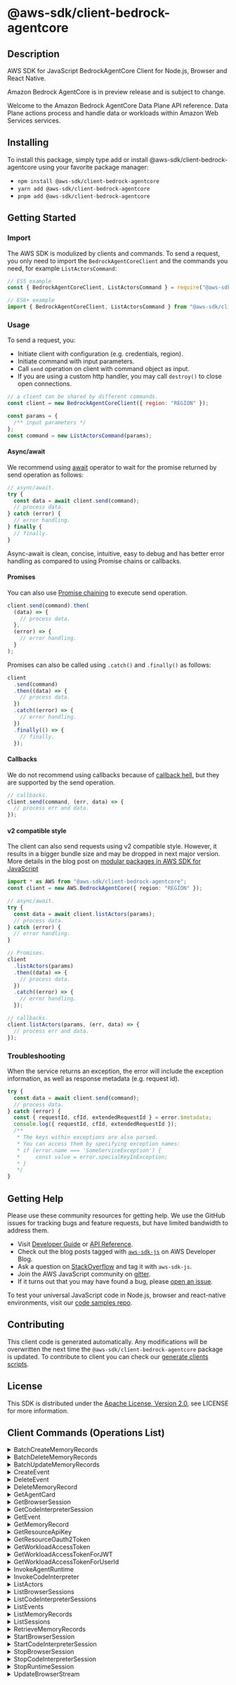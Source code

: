<!-- generated file, do not edit directly -->

# @aws-sdk/client-bedrock-agentcore

## Description

AWS SDK for JavaScript BedrockAgentCore Client for Node.js, Browser and React Native.

<note> <p>Amazon Bedrock AgentCore is in preview release and is subject to change.</p> </note> <p>Welcome to the Amazon Bedrock AgentCore Data Plane API reference. Data Plane actions process and handle data or workloads within Amazon Web Services services. </p>

## Installing

To install this package, simply type add or install @aws-sdk/client-bedrock-agentcore
using your favorite package manager:

- `npm install @aws-sdk/client-bedrock-agentcore`
- `yarn add @aws-sdk/client-bedrock-agentcore`
- `pnpm add @aws-sdk/client-bedrock-agentcore`

## Getting Started

### Import

The AWS SDK is modulized by clients and commands.
To send a request, you only need to import the `BedrockAgentCoreClient` and
the commands you need, for example `ListActorsCommand`:

```js
// ES5 example
const { BedrockAgentCoreClient, ListActorsCommand } = require("@aws-sdk/client-bedrock-agentcore");
```

```ts
// ES6+ example
import { BedrockAgentCoreClient, ListActorsCommand } from "@aws-sdk/client-bedrock-agentcore";
```

### Usage

To send a request, you:

- Initiate client with configuration (e.g. credentials, region).
- Initiate command with input parameters.
- Call `send` operation on client with command object as input.
- If you are using a custom http handler, you may call `destroy()` to close open connections.

```js
// a client can be shared by different commands.
const client = new BedrockAgentCoreClient({ region: "REGION" });

const params = {
  /** input parameters */
};
const command = new ListActorsCommand(params);
```

#### Async/await

We recommend using [await](https://developer.mozilla.org/en-US/docs/Web/JavaScript/Reference/Operators/await)
operator to wait for the promise returned by send operation as follows:

```js
// async/await.
try {
  const data = await client.send(command);
  // process data.
} catch (error) {
  // error handling.
} finally {
  // finally.
}
```

Async-await is clean, concise, intuitive, easy to debug and has better error handling
as compared to using Promise chains or callbacks.

#### Promises

You can also use [Promise chaining](https://developer.mozilla.org/en-US/docs/Web/JavaScript/Guide/Using_promises#chaining)
to execute send operation.

```js
client.send(command).then(
  (data) => {
    // process data.
  },
  (error) => {
    // error handling.
  }
);
```

Promises can also be called using `.catch()` and `.finally()` as follows:

```js
client
  .send(command)
  .then((data) => {
    // process data.
  })
  .catch((error) => {
    // error handling.
  })
  .finally(() => {
    // finally.
  });
```

#### Callbacks

We do not recommend using callbacks because of [callback hell](http://callbackhell.com/),
but they are supported by the send operation.

```js
// callbacks.
client.send(command, (err, data) => {
  // process err and data.
});
```

#### v2 compatible style

The client can also send requests using v2 compatible style.
However, it results in a bigger bundle size and may be dropped in next major version. More details in the blog post
on [modular packages in AWS SDK for JavaScript](https://aws.amazon.com/blogs/developer/modular-packages-in-aws-sdk-for-javascript/)

```ts
import * as AWS from "@aws-sdk/client-bedrock-agentcore";
const client = new AWS.BedrockAgentCore({ region: "REGION" });

// async/await.
try {
  const data = await client.listActors(params);
  // process data.
} catch (error) {
  // error handling.
}

// Promises.
client
  .listActors(params)
  .then((data) => {
    // process data.
  })
  .catch((error) => {
    // error handling.
  });

// callbacks.
client.listActors(params, (err, data) => {
  // process err and data.
});
```

### Troubleshooting

When the service returns an exception, the error will include the exception information,
as well as response metadata (e.g. request id).

```js
try {
  const data = await client.send(command);
  // process data.
} catch (error) {
  const { requestId, cfId, extendedRequestId } = error.$metadata;
  console.log({ requestId, cfId, extendedRequestId });
  /**
   * The keys within exceptions are also parsed.
   * You can access them by specifying exception names:
   * if (error.name === 'SomeServiceException') {
   *     const value = error.specialKeyInException;
   * }
   */
}
```

## Getting Help

Please use these community resources for getting help.
We use the GitHub issues for tracking bugs and feature requests, but have limited bandwidth to address them.

- Visit [Developer Guide](https://docs.aws.amazon.com/sdk-for-javascript/v3/developer-guide/welcome.html)
  or [API Reference](https://docs.aws.amazon.com/AWSJavaScriptSDK/v3/latest/index.html).
- Check out the blog posts tagged with [`aws-sdk-js`](https://aws.amazon.com/blogs/developer/tag/aws-sdk-js/)
  on AWS Developer Blog.
- Ask a question on [StackOverflow](https://stackoverflow.com/questions/tagged/aws-sdk-js) and tag it with `aws-sdk-js`.
- Join the AWS JavaScript community on [gitter](https://gitter.im/aws/aws-sdk-js-v3).
- If it turns out that you may have found a bug, please [open an issue](https://github.com/aws/aws-sdk-js-v3/issues/new/choose).

To test your universal JavaScript code in Node.js, browser and react-native environments,
visit our [code samples repo](https://github.com/aws-samples/aws-sdk-js-tests).

## Contributing

This client code is generated automatically. Any modifications will be overwritten the next time the `@aws-sdk/client-bedrock-agentcore` package is updated.
To contribute to client you can check our [generate clients scripts](https://github.com/aws/aws-sdk-js-v3/tree/main/scripts/generate-clients).

## License

This SDK is distributed under the
[Apache License, Version 2.0](http://www.apache.org/licenses/LICENSE-2.0),
see LICENSE for more information.

## Client Commands (Operations List)

<details>
<summary>
BatchCreateMemoryRecords
</summary>

[Command API Reference](https://docs.aws.amazon.com/AWSJavaScriptSDK/v3/latest/client/bedrock-agentcore/command/BatchCreateMemoryRecordsCommand/) / [Input](https://docs.aws.amazon.com/AWSJavaScriptSDK/v3/latest/Package/-aws-sdk-client-bedrock-agentcore/Interface/BatchCreateMemoryRecordsCommandInput/) / [Output](https://docs.aws.amazon.com/AWSJavaScriptSDK/v3/latest/Package/-aws-sdk-client-bedrock-agentcore/Interface/BatchCreateMemoryRecordsCommandOutput/)

</details>
<details>
<summary>
BatchDeleteMemoryRecords
</summary>

[Command API Reference](https://docs.aws.amazon.com/AWSJavaScriptSDK/v3/latest/client/bedrock-agentcore/command/BatchDeleteMemoryRecordsCommand/) / [Input](https://docs.aws.amazon.com/AWSJavaScriptSDK/v3/latest/Package/-aws-sdk-client-bedrock-agentcore/Interface/BatchDeleteMemoryRecordsCommandInput/) / [Output](https://docs.aws.amazon.com/AWSJavaScriptSDK/v3/latest/Package/-aws-sdk-client-bedrock-agentcore/Interface/BatchDeleteMemoryRecordsCommandOutput/)

</details>
<details>
<summary>
BatchUpdateMemoryRecords
</summary>

[Command API Reference](https://docs.aws.amazon.com/AWSJavaScriptSDK/v3/latest/client/bedrock-agentcore/command/BatchUpdateMemoryRecordsCommand/) / [Input](https://docs.aws.amazon.com/AWSJavaScriptSDK/v3/latest/Package/-aws-sdk-client-bedrock-agentcore/Interface/BatchUpdateMemoryRecordsCommandInput/) / [Output](https://docs.aws.amazon.com/AWSJavaScriptSDK/v3/latest/Package/-aws-sdk-client-bedrock-agentcore/Interface/BatchUpdateMemoryRecordsCommandOutput/)

</details>
<details>
<summary>
CreateEvent
</summary>

[Command API Reference](https://docs.aws.amazon.com/AWSJavaScriptSDK/v3/latest/client/bedrock-agentcore/command/CreateEventCommand/) / [Input](https://docs.aws.amazon.com/AWSJavaScriptSDK/v3/latest/Package/-aws-sdk-client-bedrock-agentcore/Interface/CreateEventCommandInput/) / [Output](https://docs.aws.amazon.com/AWSJavaScriptSDK/v3/latest/Package/-aws-sdk-client-bedrock-agentcore/Interface/CreateEventCommandOutput/)

</details>
<details>
<summary>
DeleteEvent
</summary>

[Command API Reference](https://docs.aws.amazon.com/AWSJavaScriptSDK/v3/latest/client/bedrock-agentcore/command/DeleteEventCommand/) / [Input](https://docs.aws.amazon.com/AWSJavaScriptSDK/v3/latest/Package/-aws-sdk-client-bedrock-agentcore/Interface/DeleteEventCommandInput/) / [Output](https://docs.aws.amazon.com/AWSJavaScriptSDK/v3/latest/Package/-aws-sdk-client-bedrock-agentcore/Interface/DeleteEventCommandOutput/)

</details>
<details>
<summary>
DeleteMemoryRecord
</summary>

[Command API Reference](https://docs.aws.amazon.com/AWSJavaScriptSDK/v3/latest/client/bedrock-agentcore/command/DeleteMemoryRecordCommand/) / [Input](https://docs.aws.amazon.com/AWSJavaScriptSDK/v3/latest/Package/-aws-sdk-client-bedrock-agentcore/Interface/DeleteMemoryRecordCommandInput/) / [Output](https://docs.aws.amazon.com/AWSJavaScriptSDK/v3/latest/Package/-aws-sdk-client-bedrock-agentcore/Interface/DeleteMemoryRecordCommandOutput/)

</details>
<details>
<summary>
GetAgentCard
</summary>

[Command API Reference](https://docs.aws.amazon.com/AWSJavaScriptSDK/v3/latest/client/bedrock-agentcore/command/GetAgentCardCommand/) / [Input](https://docs.aws.amazon.com/AWSJavaScriptSDK/v3/latest/Package/-aws-sdk-client-bedrock-agentcore/Interface/GetAgentCardCommandInput/) / [Output](https://docs.aws.amazon.com/AWSJavaScriptSDK/v3/latest/Package/-aws-sdk-client-bedrock-agentcore/Interface/GetAgentCardCommandOutput/)

</details>
<details>
<summary>
GetBrowserSession
</summary>

[Command API Reference](https://docs.aws.amazon.com/AWSJavaScriptSDK/v3/latest/client/bedrock-agentcore/command/GetBrowserSessionCommand/) / [Input](https://docs.aws.amazon.com/AWSJavaScriptSDK/v3/latest/Package/-aws-sdk-client-bedrock-agentcore/Interface/GetBrowserSessionCommandInput/) / [Output](https://docs.aws.amazon.com/AWSJavaScriptSDK/v3/latest/Package/-aws-sdk-client-bedrock-agentcore/Interface/GetBrowserSessionCommandOutput/)

</details>
<details>
<summary>
GetCodeInterpreterSession
</summary>

[Command API Reference](https://docs.aws.amazon.com/AWSJavaScriptSDK/v3/latest/client/bedrock-agentcore/command/GetCodeInterpreterSessionCommand/) / [Input](https://docs.aws.amazon.com/AWSJavaScriptSDK/v3/latest/Package/-aws-sdk-client-bedrock-agentcore/Interface/GetCodeInterpreterSessionCommandInput/) / [Output](https://docs.aws.amazon.com/AWSJavaScriptSDK/v3/latest/Package/-aws-sdk-client-bedrock-agentcore/Interface/GetCodeInterpreterSessionCommandOutput/)

</details>
<details>
<summary>
GetEvent
</summary>

[Command API Reference](https://docs.aws.amazon.com/AWSJavaScriptSDK/v3/latest/client/bedrock-agentcore/command/GetEventCommand/) / [Input](https://docs.aws.amazon.com/AWSJavaScriptSDK/v3/latest/Package/-aws-sdk-client-bedrock-agentcore/Interface/GetEventCommandInput/) / [Output](https://docs.aws.amazon.com/AWSJavaScriptSDK/v3/latest/Package/-aws-sdk-client-bedrock-agentcore/Interface/GetEventCommandOutput/)

</details>
<details>
<summary>
GetMemoryRecord
</summary>

[Command API Reference](https://docs.aws.amazon.com/AWSJavaScriptSDK/v3/latest/client/bedrock-agentcore/command/GetMemoryRecordCommand/) / [Input](https://docs.aws.amazon.com/AWSJavaScriptSDK/v3/latest/Package/-aws-sdk-client-bedrock-agentcore/Interface/GetMemoryRecordCommandInput/) / [Output](https://docs.aws.amazon.com/AWSJavaScriptSDK/v3/latest/Package/-aws-sdk-client-bedrock-agentcore/Interface/GetMemoryRecordCommandOutput/)

</details>
<details>
<summary>
GetResourceApiKey
</summary>

[Command API Reference](https://docs.aws.amazon.com/AWSJavaScriptSDK/v3/latest/client/bedrock-agentcore/command/GetResourceApiKeyCommand/) / [Input](https://docs.aws.amazon.com/AWSJavaScriptSDK/v3/latest/Package/-aws-sdk-client-bedrock-agentcore/Interface/GetResourceApiKeyCommandInput/) / [Output](https://docs.aws.amazon.com/AWSJavaScriptSDK/v3/latest/Package/-aws-sdk-client-bedrock-agentcore/Interface/GetResourceApiKeyCommandOutput/)

</details>
<details>
<summary>
GetResourceOauth2Token
</summary>

[Command API Reference](https://docs.aws.amazon.com/AWSJavaScriptSDK/v3/latest/client/bedrock-agentcore/command/GetResourceOauth2TokenCommand/) / [Input](https://docs.aws.amazon.com/AWSJavaScriptSDK/v3/latest/Package/-aws-sdk-client-bedrock-agentcore/Interface/GetResourceOauth2TokenCommandInput/) / [Output](https://docs.aws.amazon.com/AWSJavaScriptSDK/v3/latest/Package/-aws-sdk-client-bedrock-agentcore/Interface/GetResourceOauth2TokenCommandOutput/)

</details>
<details>
<summary>
GetWorkloadAccessToken
</summary>

[Command API Reference](https://docs.aws.amazon.com/AWSJavaScriptSDK/v3/latest/client/bedrock-agentcore/command/GetWorkloadAccessTokenCommand/) / [Input](https://docs.aws.amazon.com/AWSJavaScriptSDK/v3/latest/Package/-aws-sdk-client-bedrock-agentcore/Interface/GetWorkloadAccessTokenCommandInput/) / [Output](https://docs.aws.amazon.com/AWSJavaScriptSDK/v3/latest/Package/-aws-sdk-client-bedrock-agentcore/Interface/GetWorkloadAccessTokenCommandOutput/)

</details>
<details>
<summary>
GetWorkloadAccessTokenForJWT
</summary>

[Command API Reference](https://docs.aws.amazon.com/AWSJavaScriptSDK/v3/latest/client/bedrock-agentcore/command/GetWorkloadAccessTokenForJWTCommand/) / [Input](https://docs.aws.amazon.com/AWSJavaScriptSDK/v3/latest/Package/-aws-sdk-client-bedrock-agentcore/Interface/GetWorkloadAccessTokenForJWTCommandInput/) / [Output](https://docs.aws.amazon.com/AWSJavaScriptSDK/v3/latest/Package/-aws-sdk-client-bedrock-agentcore/Interface/GetWorkloadAccessTokenForJWTCommandOutput/)

</details>
<details>
<summary>
GetWorkloadAccessTokenForUserId
</summary>

[Command API Reference](https://docs.aws.amazon.com/AWSJavaScriptSDK/v3/latest/client/bedrock-agentcore/command/GetWorkloadAccessTokenForUserIdCommand/) / [Input](https://docs.aws.amazon.com/AWSJavaScriptSDK/v3/latest/Package/-aws-sdk-client-bedrock-agentcore/Interface/GetWorkloadAccessTokenForUserIdCommandInput/) / [Output](https://docs.aws.amazon.com/AWSJavaScriptSDK/v3/latest/Package/-aws-sdk-client-bedrock-agentcore/Interface/GetWorkloadAccessTokenForUserIdCommandOutput/)

</details>
<details>
<summary>
InvokeAgentRuntime
</summary>

[Command API Reference](https://docs.aws.amazon.com/AWSJavaScriptSDK/v3/latest/client/bedrock-agentcore/command/InvokeAgentRuntimeCommand/) / [Input](https://docs.aws.amazon.com/AWSJavaScriptSDK/v3/latest/Package/-aws-sdk-client-bedrock-agentcore/Interface/InvokeAgentRuntimeCommandInput/) / [Output](https://docs.aws.amazon.com/AWSJavaScriptSDK/v3/latest/Package/-aws-sdk-client-bedrock-agentcore/Interface/InvokeAgentRuntimeCommandOutput/)

</details>
<details>
<summary>
InvokeCodeInterpreter
</summary>

[Command API Reference](https://docs.aws.amazon.com/AWSJavaScriptSDK/v3/latest/client/bedrock-agentcore/command/InvokeCodeInterpreterCommand/) / [Input](https://docs.aws.amazon.com/AWSJavaScriptSDK/v3/latest/Package/-aws-sdk-client-bedrock-agentcore/Interface/InvokeCodeInterpreterCommandInput/) / [Output](https://docs.aws.amazon.com/AWSJavaScriptSDK/v3/latest/Package/-aws-sdk-client-bedrock-agentcore/Interface/InvokeCodeInterpreterCommandOutput/)

</details>
<details>
<summary>
ListActors
</summary>

[Command API Reference](https://docs.aws.amazon.com/AWSJavaScriptSDK/v3/latest/client/bedrock-agentcore/command/ListActorsCommand/) / [Input](https://docs.aws.amazon.com/AWSJavaScriptSDK/v3/latest/Package/-aws-sdk-client-bedrock-agentcore/Interface/ListActorsCommandInput/) / [Output](https://docs.aws.amazon.com/AWSJavaScriptSDK/v3/latest/Package/-aws-sdk-client-bedrock-agentcore/Interface/ListActorsCommandOutput/)

</details>
<details>
<summary>
ListBrowserSessions
</summary>

[Command API Reference](https://docs.aws.amazon.com/AWSJavaScriptSDK/v3/latest/client/bedrock-agentcore/command/ListBrowserSessionsCommand/) / [Input](https://docs.aws.amazon.com/AWSJavaScriptSDK/v3/latest/Package/-aws-sdk-client-bedrock-agentcore/Interface/ListBrowserSessionsCommandInput/) / [Output](https://docs.aws.amazon.com/AWSJavaScriptSDK/v3/latest/Package/-aws-sdk-client-bedrock-agentcore/Interface/ListBrowserSessionsCommandOutput/)

</details>
<details>
<summary>
ListCodeInterpreterSessions
</summary>

[Command API Reference](https://docs.aws.amazon.com/AWSJavaScriptSDK/v3/latest/client/bedrock-agentcore/command/ListCodeInterpreterSessionsCommand/) / [Input](https://docs.aws.amazon.com/AWSJavaScriptSDK/v3/latest/Package/-aws-sdk-client-bedrock-agentcore/Interface/ListCodeInterpreterSessionsCommandInput/) / [Output](https://docs.aws.amazon.com/AWSJavaScriptSDK/v3/latest/Package/-aws-sdk-client-bedrock-agentcore/Interface/ListCodeInterpreterSessionsCommandOutput/)

</details>
<details>
<summary>
ListEvents
</summary>

[Command API Reference](https://docs.aws.amazon.com/AWSJavaScriptSDK/v3/latest/client/bedrock-agentcore/command/ListEventsCommand/) / [Input](https://docs.aws.amazon.com/AWSJavaScriptSDK/v3/latest/Package/-aws-sdk-client-bedrock-agentcore/Interface/ListEventsCommandInput/) / [Output](https://docs.aws.amazon.com/AWSJavaScriptSDK/v3/latest/Package/-aws-sdk-client-bedrock-agentcore/Interface/ListEventsCommandOutput/)

</details>
<details>
<summary>
ListMemoryRecords
</summary>

[Command API Reference](https://docs.aws.amazon.com/AWSJavaScriptSDK/v3/latest/client/bedrock-agentcore/command/ListMemoryRecordsCommand/) / [Input](https://docs.aws.amazon.com/AWSJavaScriptSDK/v3/latest/Package/-aws-sdk-client-bedrock-agentcore/Interface/ListMemoryRecordsCommandInput/) / [Output](https://docs.aws.amazon.com/AWSJavaScriptSDK/v3/latest/Package/-aws-sdk-client-bedrock-agentcore/Interface/ListMemoryRecordsCommandOutput/)

</details>
<details>
<summary>
ListSessions
</summary>

[Command API Reference](https://docs.aws.amazon.com/AWSJavaScriptSDK/v3/latest/client/bedrock-agentcore/command/ListSessionsCommand/) / [Input](https://docs.aws.amazon.com/AWSJavaScriptSDK/v3/latest/Package/-aws-sdk-client-bedrock-agentcore/Interface/ListSessionsCommandInput/) / [Output](https://docs.aws.amazon.com/AWSJavaScriptSDK/v3/latest/Package/-aws-sdk-client-bedrock-agentcore/Interface/ListSessionsCommandOutput/)

</details>
<details>
<summary>
RetrieveMemoryRecords
</summary>

[Command API Reference](https://docs.aws.amazon.com/AWSJavaScriptSDK/v3/latest/client/bedrock-agentcore/command/RetrieveMemoryRecordsCommand/) / [Input](https://docs.aws.amazon.com/AWSJavaScriptSDK/v3/latest/Package/-aws-sdk-client-bedrock-agentcore/Interface/RetrieveMemoryRecordsCommandInput/) / [Output](https://docs.aws.amazon.com/AWSJavaScriptSDK/v3/latest/Package/-aws-sdk-client-bedrock-agentcore/Interface/RetrieveMemoryRecordsCommandOutput/)

</details>
<details>
<summary>
StartBrowserSession
</summary>

[Command API Reference](https://docs.aws.amazon.com/AWSJavaScriptSDK/v3/latest/client/bedrock-agentcore/command/StartBrowserSessionCommand/) / [Input](https://docs.aws.amazon.com/AWSJavaScriptSDK/v3/latest/Package/-aws-sdk-client-bedrock-agentcore/Interface/StartBrowserSessionCommandInput/) / [Output](https://docs.aws.amazon.com/AWSJavaScriptSDK/v3/latest/Package/-aws-sdk-client-bedrock-agentcore/Interface/StartBrowserSessionCommandOutput/)

</details>
<details>
<summary>
StartCodeInterpreterSession
</summary>

[Command API Reference](https://docs.aws.amazon.com/AWSJavaScriptSDK/v3/latest/client/bedrock-agentcore/command/StartCodeInterpreterSessionCommand/) / [Input](https://docs.aws.amazon.com/AWSJavaScriptSDK/v3/latest/Package/-aws-sdk-client-bedrock-agentcore/Interface/StartCodeInterpreterSessionCommandInput/) / [Output](https://docs.aws.amazon.com/AWSJavaScriptSDK/v3/latest/Package/-aws-sdk-client-bedrock-agentcore/Interface/StartCodeInterpreterSessionCommandOutput/)

</details>
<details>
<summary>
StopBrowserSession
</summary>

[Command API Reference](https://docs.aws.amazon.com/AWSJavaScriptSDK/v3/latest/client/bedrock-agentcore/command/StopBrowserSessionCommand/) / [Input](https://docs.aws.amazon.com/AWSJavaScriptSDK/v3/latest/Package/-aws-sdk-client-bedrock-agentcore/Interface/StopBrowserSessionCommandInput/) / [Output](https://docs.aws.amazon.com/AWSJavaScriptSDK/v3/latest/Package/-aws-sdk-client-bedrock-agentcore/Interface/StopBrowserSessionCommandOutput/)

</details>
<details>
<summary>
StopCodeInterpreterSession
</summary>

[Command API Reference](https://docs.aws.amazon.com/AWSJavaScriptSDK/v3/latest/client/bedrock-agentcore/command/StopCodeInterpreterSessionCommand/) / [Input](https://docs.aws.amazon.com/AWSJavaScriptSDK/v3/latest/Package/-aws-sdk-client-bedrock-agentcore/Interface/StopCodeInterpreterSessionCommandInput/) / [Output](https://docs.aws.amazon.com/AWSJavaScriptSDK/v3/latest/Package/-aws-sdk-client-bedrock-agentcore/Interface/StopCodeInterpreterSessionCommandOutput/)

</details>
<details>
<summary>
StopRuntimeSession
</summary>

[Command API Reference](https://docs.aws.amazon.com/AWSJavaScriptSDK/v3/latest/client/bedrock-agentcore/command/StopRuntimeSessionCommand/) / [Input](https://docs.aws.amazon.com/AWSJavaScriptSDK/v3/latest/Package/-aws-sdk-client-bedrock-agentcore/Interface/StopRuntimeSessionCommandInput/) / [Output](https://docs.aws.amazon.com/AWSJavaScriptSDK/v3/latest/Package/-aws-sdk-client-bedrock-agentcore/Interface/StopRuntimeSessionCommandOutput/)

</details>
<details>
<summary>
UpdateBrowserStream
</summary>

[Command API Reference](https://docs.aws.amazon.com/AWSJavaScriptSDK/v3/latest/client/bedrock-agentcore/command/UpdateBrowserStreamCommand/) / [Input](https://docs.aws.amazon.com/AWSJavaScriptSDK/v3/latest/Package/-aws-sdk-client-bedrock-agentcore/Interface/UpdateBrowserStreamCommandInput/) / [Output](https://docs.aws.amazon.com/AWSJavaScriptSDK/v3/latest/Package/-aws-sdk-client-bedrock-agentcore/Interface/UpdateBrowserStreamCommandOutput/)

</details>
